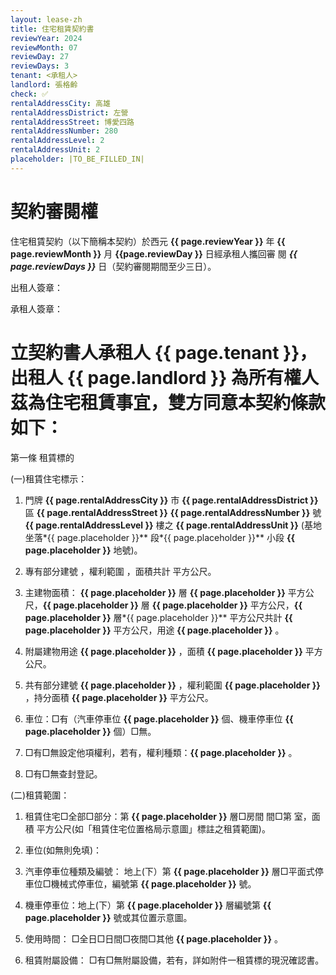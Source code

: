 ```yaml
---
layout: lease-zh
title: 住宅租賃契約書
reviewYear: 2024
reviewMonth: 07
reviewDay: 27
reviewDays: 3
tenant: <承租人>
landlord: 張格齡
check: ✅
rentalAddressCity: 高雄
rentalAddressDistrict: 左營
rentalAddressStreet: 博愛四路
rentalAddressNumber: 280
rentalAddressLevel: 2
rentalAddressUnit: 2 
placeholder: |TO_BE_FILLED_IN|
---
```



# 契約審閱權  
住宅租賃契約（以下簡稱本契約）於西元 **{{ page.reviewYear }}** 年 **{{ page.reviewMonth }}** 月 **{{page.reviewDay }}** 日經承租人攜回審 閱 **_{{ page.reviewDays }}_** 日（契約審閱期間至少三日）。 


出租人簽章： 

承租人簽章： 




# 立契約書人承租人 **{{ page.tenant }}**，出租人 **{{ page.landlord }}** 為所有權人茲為住宅租賃事宜，雙方同意本契約條款如下： 


第一條 租賃標的 

(一)租賃住宅標示： 

1. 門牌 **{{ page.rentalAddressCity }}** 市 **{{ page.rentalAddressDistrict }}** 區 **{{ page.rentalAddressStreet }}** **{{ page.rentalAddressNumber }}** 號 **{{ page.rentalAddressLevel }}** 樓之 **{{ page.rentalAddressUnit }}** (基地坐落*{{ page.placeholder }}** 段*{{ page.placeholder }}** 小段 **{{ page.placeholder }}** 地號)。

1. 專有部分建號 ，權利範圍 ，面積共計 平方公尺。 

  1. 主建物面積： 
**{{ page.placeholder }}** 層 **{{ page.placeholder }}** 平方公尺，**{{ page.placeholder }}** 層 **{{ page.placeholder }}** 平方公尺，**{{ page.placeholder }}** 層*{{ page.placeholder }}** 平方公尺共計 **{{ page.placeholder }}**  平方公尺，用途 **{{ page.placeholder }}** 。 

  1. 附屬建物用途 **{{ page.placeholder }}** ，面積 **{{ page.placeholder }}** 平方公尺。 

1. 共有部分建號 **{{ page.placeholder }}** ，權利範圍 **{{ page.placeholder }}** ，持分面積 **{{ page.placeholder }}** 平方公尺。 

1. 車位：□有（汽車停車位 **{{ page.placeholder }}** 個、機車停車位 **{{ page.placeholder }}** 個）□無。 

1. □有□無設定他項權利，若有，權利種類：**{{ page.placeholder }}** 。 

1. □有□無查封登記。 

(二)租賃範圍： 

1. 租賃住宅□全部□部分：第 **{{ page.placeholder }}** 層□房間 間□第 室，面積  平方公尺(如「租賃住宅位置格局示意圖」標註之租賃範圍)。 

1. 車位(如無則免填)： 
  1. 汽車停車位種類及編號： 
地上(下）第 **{{ page.placeholder }}** 層□平面式停車位□機械式停車位，編號第 **{{ page.placeholder }}** 號。 
  1. 機車停車位：地上(下）第 **{{ page.placeholder }}** 層編號第 **{{ page.placeholder }}** 號或其位置示意圖。 
  1. 使用時間： □全日□日間□夜間□其他 **{{ page.placeholder }}** 。
 

1. 租賃附屬設備： 
□有□無附屬設備，若有，詳如附件一租賃標的現況確認書。 
